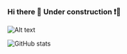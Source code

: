### Hi there 👋 Under construction ❗🚧

![Alt text](https://spotify-recently-played-readme.vercel.app/api?user=sühademirel&count=10)

![GitHub stats](https://github-readme-stats.vercel.app/api?username=SuhaDemirel&theme=gruvbox&show_icons=true&count_private=true&hide=stars,issues,contribs)

<!--
**SuhaDemirel/SuhaDemirel** is a ✨ _special_ ✨ repository because its `README.md` (this file) appears on your GitHub profile.

[![Top Langs](https://github-readme-stats.vercel.app/api/top-langs/?username=SuhaDemirel&layout=compact&langs_count=8&count_private=true)](https://github.com/anuraghazra/github-readme-stats)

Here are some ideas to get you started:

- 🔭 I’m currently working on ...
- 🌱 I’m currently learning ...
- 👯 I’m looking to collaborate on ...
- 🤔 I’m looking for help with ...
- 💬 Ask me about ...
- 📫 How to reach me: ...
- 😄 Pronouns: ...
- ⚡ Fun fact: ...
-->
